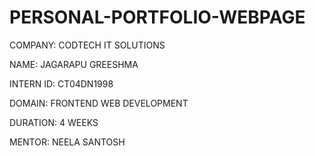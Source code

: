 # PERSONAL-PORTFOLIO-WEBPAGE

COMPANY: CODTECH IT SOLUTIONS

NAME: JAGARAPU GREESHMA

INTERN ID: CT04DN1998

DOMAIN: FRONTEND WEB DEVELOPMENT

DURATION: 4 WEEKS

MENTOR: NEELA SANTOSH

